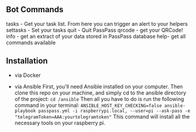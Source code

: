 




## Bot Commands

tasks - Get your task list. From here you can trigger an alert to your helpers
settasks - Set your tasks
quit - Quit PassPass
qrcode - get your QRCode!
info - get an extract of your data stored in PassPass database
help- get all commands available

## Installation

- via Docker

- via Ansible
First, you'll need Ansible installed on your computer. Then clone this repo on your machine, and simply cd to the ansible directory of the project:
```cd /ansible```
Then all you have to do is run the following command in your terminal:
```ANSIBLE_HOST_KEY_CHECKING=false ansible-playbook passpass.yml -i raspberrypi.local, --user=pi --ask-pass -e "telegramToken=AAA:yourtelegramtoken"```
This command will install all the necessary tools on your raspberry pi.